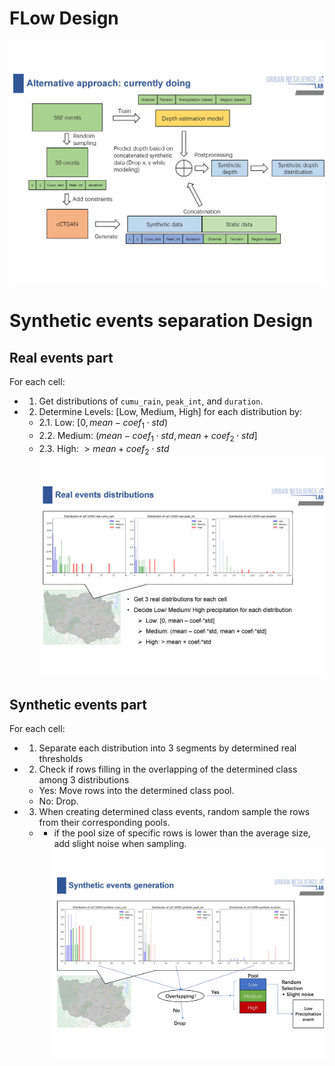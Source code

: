 # FLow Design
![Layout](cCTGAN_layout.jpg)
# Synthetic events separation Design
## Real events part
For each cell:
- 1. Get distributions of `cumu_rain`, `peak_int`, and `duration`.
- 2. Determine Levels: [Low, Medium, High] for each distribution by:
  - 2.1. Low: $[0, mean - coef_1 \cdot std)$
  - 2.2. Medium: $(mean - coef_1 \cdot std, mean + coef_2 \cdot std]$
  - 2.3. High: $> mean + coef_2 \cdot std$
![Real](Events_distributions_processing_layout_real.jpg)
## Synthetic events part
For each cell:
- 1. Separate each distribution into 3 segments by determined real thresholds
- 2. Check if rows filling in the overlapping of the determined class among 3 distributions
    - Yes: Move rows into the determined class pool.
    - No: Drop.
- 3. When creating determined class events, random sample the rows from their corresponding pools.
    - * if the pool size of specific rows is lower than the average size, add slight noise when sampling. 
![Syn](Events_distributions_processing_layout_syn.jpg)

